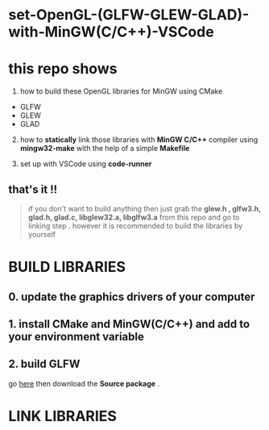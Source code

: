 # set-OpenGL-(GLFW-GLEW-GLAD)-with-MinGW(C/C++)-VSCode

# this repo shows 
1.  how to build these OpenGL libraries for MinGW using CMake

-   GLFW
-   GLEW
-   GLAD

2.  how to **statically** link those libraries with **MinGW C/C++** compiler using **mingw32-make** with the help of a simple **Makefile**

3.  set up with VSCode using **code-runner**

## that's it !! 


>if you don't want to build anything then just grab the **glew.h , glfw3.h, glad.h, glad.c, libglew32.a, libglfw3.a** from this repo and go to linking step . however it is recommended to build the libraries by yourself 


# BUILD LIBRARIES

##  0.  update the graphics drivers of your computer

##  1.  install **CMake** and **MinGW(C/C++)** and add to your **environment variable**

##  2.  build GLFW

go [here](https://www.glfw.org/download.html) then download the **Source package** . 


# LINK LIBRARIES
